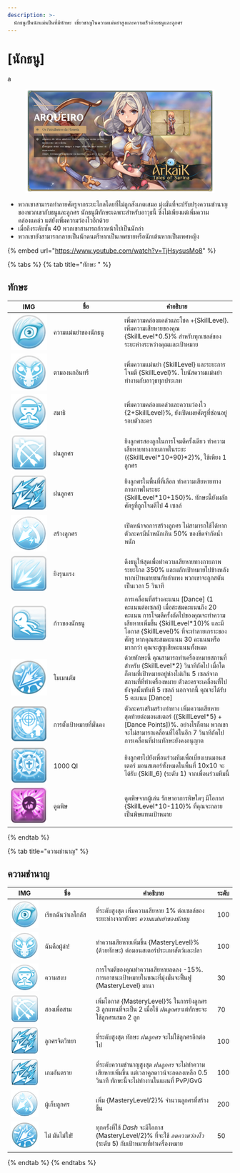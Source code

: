 ```yaml
---
description: >-
  นักธนูเป็นนักแม่นปืนที่มีทักษะ เชี่ยวชาญในความแม่นยำสูงและความเร็วด้วยธนูและลูกศร
---
```


# \[นักธนู]

a

<figure><img src="../../.gitbook/assets/1Arqueiro.png" alt=""><figcaption></figcaption></figure>

* พวกเขาสามารถทำลายศัตรูจากระยะไกลโดยที่ไม่ถูกสังเกตเสมอ มุ่งมั่นที่จะปรับปรุงความชำนาญของพวกเขากับธนูและลูกศร นักธนูมีทักษะเฉพาะสำหรับอาวุธนี้ ซึ่งไม่เพียงแต่เพิ่มความคล่องแคล่ว แต่ยังเพิ่มความว่องไวอีกด้วย
* เมื่อถึงระดับชั้น 40 พวกเขาสามารถก้าวหน้าไปเป็นนักล่า
* พวกเขายังสามารถกลายเป็นนักดนตรีหากเป็นเพศชายหรือนักเต้นหากเป็นเพศหญิง

{% embed url="https://www.youtube.com/watch?v=TjHsysusMo8" %}

{% tabs %}
{% tab title="ทักษะ " %}
## **ทักษะ**

<table><thead><tr><th width="82">IMG</th><th width="145">ชื่อ</th><th>คำอธิบาย</th></tr></thead><tbody><tr><td><img src="../../.gitbook/assets/43a.png" alt=""></td><td>ความแม่นยำของนักธนู</td><td>เพิ่มความคล่องแคล่วและโชค +{SkillLevel}. เพิ่มความเสียหายของคุณ {SkillLevel*0.5}% สำหรับทุกเซลล์ของระยะห่างระหว่างคุณและเป้าหมาย</td></tr><tr><td><img src="../../.gitbook/assets/44a.png" alt=""></td><td>ตามองนกอินทรี</td><td>เพิ่มความแม่นยำ {SkillLevel} และระยะการโจมตี {SkillLevel}%. โบนัสความแม่นยำทำงานกับอาวุธทุกประเภท</td></tr><tr><td><img src="../../.gitbook/assets/45a.png" alt=""></td><td>สมาธิ</td><td>เพิ่มความคล่องแคล่วและความว่องไว {2+SkillLevel}%, ยังเปิดเผยศัตรูที่ซ่อนอยู่รอบตัวละคร</td></tr><tr><td><img src="../../.gitbook/assets/46a.png" alt=""></td><td>ฝนลูกศร</td><td>ยิงลูกศรสองลูกในการโจมตีครั้งเดียว ทำความเสียหายทางกายภาพในระยะ ({SkillLevel*10+90}*2)%, ใช้เพียง 1 ลูกศร</td></tr><tr><td><img src="../../.gitbook/assets/47a.png" alt=""></td><td>ฝนลูกศร</td><td>ยิงลูกศรในพื้นที่ที่เลือก ทำความเสียหายทางกายภาพในระยะ {SkillLevel*10+150}%. ทักษะนี้ยังผลักศัตรูที่ถูกโจมตีไป 4 เซลล์</td></tr><tr><td><img src="../../.gitbook/assets/147a.png" alt=""></td><td>สร้างลูกศร</td><td>เปิดหน้าจอการสร้างลูกศร ไม่สามารถใช้ได้หากตัวละครมีน้ำหนักเกิน 50% ของขีดจำกัดน้ำหนัก</td></tr><tr><td><img src="../../.gitbook/assets/148a.png" alt=""></td><td>ยิงรุนแรง</td><td>ดึงธนูให้สุดเพื่อทำความเสียหายทางกายภาพระยะไกล 350% และผลักเป้าหมายไปข้างหลัง หากเป้าหมายชนกับกำแพง พวกเขาจะถูกสตันเป็นเวลา 5 วินาที</td></tr><tr><td><img src="../../.gitbook/assets/761a.png" alt=""></td><td>ก้าวของนักธนู</td><td>การเคลื่อนที่สร้างคะแนน [Dance] (1 คะแนนต่อเซลล์) เมื่อสะสมคะแนนถึง 20 คะแนน การโจมตีครั้งถัดไปของคุณจะทำความเสียหายเพิ่มขึ้น {SkillLevel*10}% และมีโอกาส {SkillLevel}% ที่จะทำลายเกราะของศัตรู หากคุณสะสมคะแนน 30 คะแนนหรือมากกว่า คุณจะสูญเสียคะแนนทั้งหมด</td></tr><tr><td><img src="../../.gitbook/assets/762a.png" alt=""></td><td>โมเมนตัม</td><td>ด้วยทักษะนี้ คุณสามารถทำเครื่องหมายสถานที่ สำหรับ {SkillLevel*2} วินาทีถัดไป เมื่อใดก็ตามที่เป้าหมายอยู่ห่างไม่เกิน 5 เซลล์จากสถานที่ที่ทำเครื่องหมาย ตัวละครจะเคลื่อนที่ไปยังจุดนั้นทันที 5 เซลล์ นอกจากนี้ คุณจะได้รับ 5 คะแนน [Dance]</td></tr><tr><td><img src="../../.gitbook/assets/764aa.png" alt=""></td><td>การตั้งเป้าหมายที่มั่นคง</td><td>ตัวละครเสริมสร้างท่าทาง เพิ่มความเสียหายสุดท้ายต่อมอนสเตอร์ ({SkillLevel*5} + [Dance Points])%. อย่างไรก็ตาม พวกเขาจะไม่สามารถเคลื่อนที่ได้ในอีก 7 วินาทีถัดไป การเคลื่อนที่ผ่านทักษะยังคงอนุญาต</td></tr><tr><td><img src="../../.gitbook/assets/765a.png" alt=""></td><td>1000 QI</td><td>ยิงลูกศรไปยังเพื่อนร่วมทีมเพื่อเบี่ยงเบนมอนสเตอร์ มอนสเตอร์ทั้งหมดในพื้นที่ 10x10 จะได้รับ {Skill_6} (ระดับ 1) จากเพื่อนร่วมทีมนี้</td></tr><tr><td><img src="../../.gitbook/assets/766a.png" alt=""></td><td>ดูดพิษ</td><td>ดูดพิษจากผู้เล่น รักษาอาการพิษใดๆ มีโอกาส {SkillLevel*10-110}% ที่คุณจะกลายเป็นพิษแทนเป้าหมาย</td></tr></tbody></table>
{% endtab %}

{% tab title="ความชำนาญ" %}
## ความชำนาญ

<table><thead><tr><th width="82">IMG</th><th width="133">ชื่อ</th><th width="330">คำอธิบาย</th><th>ระดับ</th></tr></thead><tbody><tr><td><img src="../../.gitbook/assets/43a.png" alt=""></td><td>เรียกฉันว่าเลโกลัส</td><td>ที่ระดับสูงสุด เพิ่มความเสียหาย 1% ต่อเซลล์ของระยะห่างจากทักษะ <em>ความแม่นยำของนักธนู</em></td><td>100</td></tr><tr><td><img src="../../.gitbook/assets/44a.png" alt=""></td><td>ฉันคือผู้ล่า!</td><td>ทำความเสียหายเพิ่มขึ้น {MasteryLevel}% (ด้วยทักษะ) ต่อมอนสเตอร์ประเภทสัตว์และปลา</td><td>100</td></tr><tr><td><img src="../../.gitbook/assets/45a.png" alt=""></td><td>ความสงบ</td><td>การโจมตีของคุณทำความเสียหายลดลง -15%. การเอาชนะเป้าหมายในขณะที่มุ่งมั่นจะฟื้นฟู {MasteryLevel} มานา</td><td>30</td></tr><tr><td><img src="../../.gitbook/assets/46a.png" alt=""></td><td>สองเพื่อสาม</td><td>เพิ่มโอกาส {MasteryLevel}% ในการยิงลูกศร 3 ลูกแทนที่จะเป็น 2 เมื่อใช้ <em>ฝนลูกศร</em> แต่ทักษะจะใช้ลูกศรเสมอ 2 ลูก</td><td>70</td></tr><tr><td><img src="../../.gitbook/assets/47a.png" alt=""></td><td>ลูกศรจิตวิทยา</td><td>ที่ระดับสูงสุด ทักษะ <em>ฝนลูกศร</em> จะไม่ใช้ลูกศรอีกต่อไป</td><td>100</td></tr><tr><td><img src="../../.gitbook/assets/47a.png" alt=""></td><td>เกมอันตราย</td><td>ที่ระดับความชำนาญสูงสุด <em>ฝนลูกศร</em> จะไม่ทำความเสียหายเพิ่มขึ้น แต่เวลาคูลดาวน์จะลดลงเหลือ 0.5 วินาที ทักษะนี้จะไม่ทำงานในแผนที่ PvP/GvG</td><td>100</td></tr><tr><td><img src="../../.gitbook/assets/147a.png" alt=""></td><td>ผู้เก็บลูกศร</td><td>เพิ่ม {MasteryLevel/2}% จำนวนลูกศรที่สร้างขึ้น</td><td>200</td></tr><tr><td><img src="../../.gitbook/assets/762a.png" alt=""></td><td>ไม่ มันไม่ใช่!</td><td>ทุกครั้งที่ใช้ <em>Dash</em> จะมีโอกาส {MasteryLevel/2}% ที่จะใช้ <em>ลดความว่องไว</em> (ระดับ 5) กับเป้าหมายที่ทำเครื่องหมาย</td><td>50</td></tr></tbody></table>
{% endtab %}
{% endtabs %}